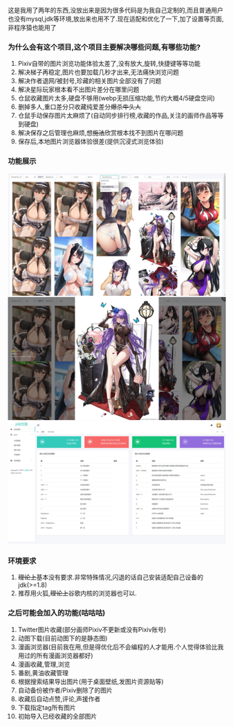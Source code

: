 这是我用了两年的东西,没放出来是因为很多代码是为我自己定制的,而且普通用户也没有mysql,jdk等环境,放出来也用不了.现在适配和优化了一下,加了设置等页面,非程序猿也能用了

### 为什么会有这个项目,这个项目主要解决哪些问题,有哪些功能?

1. Pixiv自带的图片浏览功能体验太差了,没有放大,旋转,快捷键等等功能
2. 解决梯子再稳定,图片也要加载几秒才出来,无法痛快浏览问题
3. 解决作者退网/被封号,珍藏的相关图片全部没有了问题
4. 解决星际玩家根本看不出图片差分在哪里问题
5. 仓鼠收藏图片太多,硬盘不够用(webp无损压缩功能,节约大概4/5硬盘空间)
6. 删掉多人,重口差分只收藏纯爱差分~~爆杀牛头人~~
7. 仓鼠手动保存图片太麻烦了(自动同步排行榜,收藏的作品,关注的画师作品等等到硬盘)
8. 解决保存之后管理也麻烦,想~~施法~~欣赏根本找不到图片在哪问题
9. 保存后,本地图片浏览器体验很差(提供沉浸式浏览体验)


### 功能展示
![图片列表](gallery.jpg)
![图片浏览](oneImage.jpg)
![后台功能,快捷键](admin.jpg)


### 环境要求
1. ~~理论上~~基本没有要求.非常特殊情况,闪退的话自己安装适配自己设备的jdk(>=1.8)
2. 推荐用火狐,~~理论上~~谷歌内核的浏览器也可以.

### 之后可能会加入的功能(咕咕咕)

1. Twitter图片收藏(部分画师Pixiv不更新或没有Pixiv账号)
2. 动图下载(目前动图下的是静态图)
3. 漫画浏览器(目前我在用,但是得优化后不会编程的人才能用.个人觉得体验比我用过的所有漫画浏览器都好)
4. 漫画收藏,管理,浏览
5. 番剧,黄油收藏管理
6. 根据搜索结果导出图片(用于桌面壁纸,发图片资源贴等)
7. 自动备份被作者/Pixiv删除了的图片
8. 收藏后自动点赞,评论,声援作者
9. 下载指定tag所有图片
10. 初始导入已经收藏的全部图片
